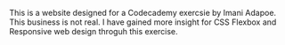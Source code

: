 This is a website designed for a Codecademy exercsie by Imani Adapoe. This business is not real. I have gained more insight for CSS Flexbox and Responsive web design throguh this exercise.  
